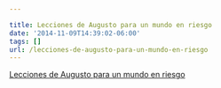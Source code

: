 ```yaml
---

title: Lecciones de Augusto para un mundo en riesgo
date: '2014-11-09T14:39:02-06:00'
tags: []
url: /lecciones-de-augusto-para-un-mundo-en-riesgo
---
```

<a href="http://cultura.elpais.com/cultura/2014/11/06/babelia/1415264706_716396.html">Lecciones de Augusto para un mundo en riesgo</a><br/>
